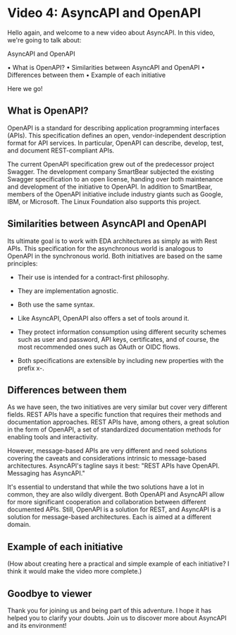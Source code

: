 # Video 4: AsyncAPI and OpenAPI

Hello again, and welcome to a new video about AsyncAPI. In this video, we're going to talk about:

AsyncAPI and OpenAPI

•	What is OpenAPI?
•	Similarities between AsyncAPI and OpenAPI
•	Differences between them
•	Example of each initiative

Here we go! 

## What is OpenAPI?

OpenAPI is a standard for describing application programming interfaces (APIs). This specification defines an open, vendor-independent description format for API services. In particular, OpenAPI can describe, develop, test, and document REST-compliant APIs.

The current OpenAPI specification grew out of the predecessor project Swagger. The development company SmartBear subjected the existing Swagger specification to an open license, handing over both maintenance and development of the initiative to OpenAPI. In addition to SmartBear, members of the OpenAPI initiative include industry giants such as Google, IBM, or Microsoft. The Linux Foundation also supports this project. 

## Similarities between AsyncAPI and OpenAPI

Its ultimate goal is to work with EDA architectures as simply as with Rest APIs. This specification for the asynchronous world is analogous to OpenAPI in the synchronous world. Both initiatives are based on the same principles:

- Their use is intended for a contract-first philosophy.

- They are implementation agnostic.

- Both use the same syntax. 

- Like AsyncAPI, OpenAPI also offers a set of tools around it.

- They protect information consumption using different security schemes such as user and password, API keys, certificates, and of course, the most recommended ones such as OAuth or OIDC flows.

- Both specifications are extensible by including new properties with the prefix x-.

## Differences between them

As we have seen, the two initiatives are very similar but cover very different fields. REST APIs have a specific function that requires their methods and documentation approaches. REST APIs have, among others, a great solution in the form of OpenAPI, a set of standardized documentation methods for enabling tools and interactivity.

However, message-based APIs are very different and need solutions covering the caveats and considerations intrinsic to message-based architectures. AsyncAPI's tagline says it best: "REST APIs have OpenAPI. Messaging has AsyncAPI."

It's essential to understand that while the two solutions have a lot in common, they are also wildly divergent. Both OpenAPI and AsyncAPI allow for more significant cooperation and collaboration between different documented APIs. Still, OpenAPI is a solution for REST, and AsyncAPI is a solution for message-based architectures. Each is aimed at a different domain.

## Example of each initiative

(How about creating here a practical and simple example of each initiative? I think it would make the video more complete.)

## Goodbye to viewer

Thank you for joining us and being part of this adventure. I hope it has helped you to clarify your doubts. Join us to discover more about AsyncAPI and its environment!
